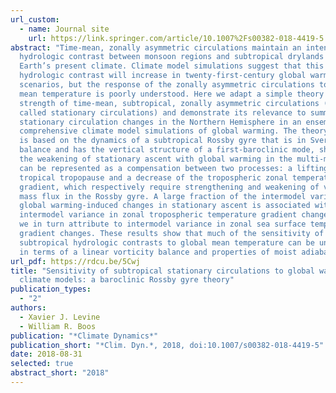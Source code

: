 ```yaml
---
url_custom:
  - name: Journal site
    url: https://link.springer.com/article/10.1007%2Fs00382-018-4419-5
abstract: "Time-mean, zonally asymmetric circulations maintain an intense
  hydrologic contrast between monsoon regions and subtropical drylands in
  Earth’s present climate. Climate model simulations suggest that this
  hydrologic contrast will increase in twenty-first-century global warming
  scenarios, but the response of the zonally asymmetric circulations to global
  mean temperature is poorly understood. Here we adapt a simple theory for the
  strength of time-mean, subtropical, zonally asymmetric circulations (hereafter
  called stationary circulations) and demonstrate its relevance to summer
  stationary circulation changes in the Northern Hemisphere in an ensemble of
  comprehensive climate model simulations of global warming. The theory, which
  is based on the dynamics of a subtropical Rossby gyre that is in Sverdrup
  balance and has the vertical structure of a first-baroclinic mode, shows that
  the weakening of stationary ascent with global warming in the multi-model mean
  can be represented as a compensation between two processes: a lifting of the
  tropical tropopause and a decrease of the tropospheric zonal temperature
  gradient, which respectively require strengthening and weakening of vertical
  mass flux in the Rossby gyre. A large fraction of the intermodel variance in
  global warming-induced changes in stationary ascent is associated with
  intermodel variance in zonal tropospheric temperature gradient changes, which
  we in turn attribute to intermodel variance in zonal sea surface temperature
  gradient changes. These results show that much of the sensitivity of
  subtropical hydrologic contrasts to global mean temperature can be understood
  in terms of a linear vorticity balance and properties of moist adiabats."
url_pdf: https://rdcu.be/5Cwj
title: "Sensitivity of subtropical stationary circulations to global warming in
  climate models: a baroclinic Rossby gyre theory"
publication_types:
  - "2"
authors:
  - Xavier J. Levine
  - William R. Boos
publication: "*Climate Dynamics*"
publication_short: "*Clim. Dyn.*, 2018, doi:10.1007/s00382-018-4419-5"
date: 2018-08-31
selected: true
abstract_short: "2018"
---
```

